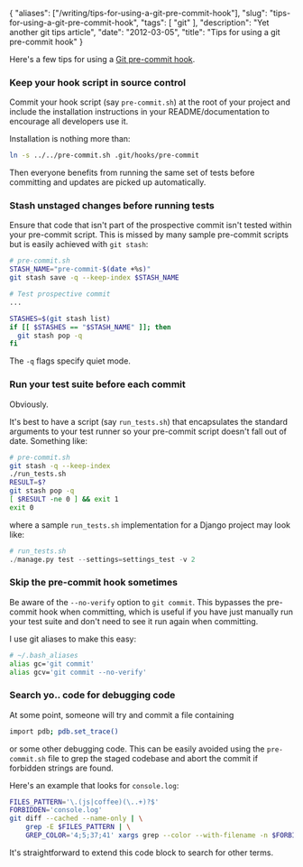 {
    "aliases": ["/writing/tips-for-using-a-git-pre-commit-hook"],
    "slug": "tips-for-using-a-git-pre-commit-hook",
    "tags": [
        "git"
    ],
    "description": "Yet another git tips article",
    "date": "2012-03-05",
    "title": "Tips for using a git pre-commit hook"
}

Here's a few tips for using a [Git pre-commit
hook](http://git-scm.com/book/en/v2/Customizing-Git-Git-Hooks).

### Keep your hook script in source control

Commit your hook script (say `pre-commit.sh`) at the root of your
project and include the installation instructions in your
README/documentation to encourage all developers use it.

Installation is nothing more than:

``` bash
ln -s ../../pre-commit.sh .git/hooks/pre-commit
```

Then everyone benefits from running the same set of tests before
committing and updates are picked up automatically.

### Stash unstaged changes before running tests

Ensure that code that isn't part of the prospective commit isn't tested
within your pre-commit script. This is missed by many sample pre-commit
scripts but is easily achieved with `git stash`:

``` bash
# pre-commit.sh
STASH_NAME="pre-commit-$(date +%s)"
git stash save -q --keep-index $STASH_NAME

# Test prospective commit
...

STASHES=$(git stash list)
if [[ $STASHES == "$STASH_NAME" ]]; then
  git stash pop -q
fi
```

The `-q` flags specify quiet mode.

### Run your test suite before each commit

Obviously.

It's best to have a script (say `run_tests.sh`) that encapsulates the
standard arguments to your test runner so your pre-commit script doesn't
fall out of date. Something like:

``` bash
# pre-commit.sh
git stash -q --keep-index
./run_tests.sh
RESULT=$?
git stash pop -q
[ $RESULT -ne 0 ] && exit 1
exit 0
```

where a sample `run_tests.sh` implementation for a Django project may
look like:

``` python
# run_tests.sh
./manage.py test --settings=settings_test -v 2
```

### Skip the pre-commit hook sometimes

Be aware of the `--no-verify` option to `git commit`. This bypasses the
pre-commit hook when committing, which is useful if you have just
manually run your test suite and don't need to see it run again when
committing.

I use git aliases to make this easy:

``` bash
# ~/.bash_aliases
alias gc='git commit'
alias gcv='git commit --no-verify'
```

### Search yo.. code for debugging code

At some point, someone will try and commit a file containing

``` bash
import pdb; pdb.set_trace()
```

or some other debugging code. This can be easily avoided using the
`pre-commit.sh` file to grep the staged codebase and abort the commit if
forbidden strings are found.

Here's an example that looks for `console.log`:

``` bash
FILES_PATTERN='\.(js|coffee)(\..+)?$'
FORBIDDEN='console.log'
git diff --cached --name-only | \
    grep -E $FILES_PATTERN | \
    GREP_COLOR='4;5;37;41' xargs grep --color --with-filename -n $FORBIDDEN && echo 'COMMIT REJECTED Found "$FORBIDDEN" references. Please remove them before commiting' && exit 1
```

It's straightforward to extend this code block to search for other
terms.
